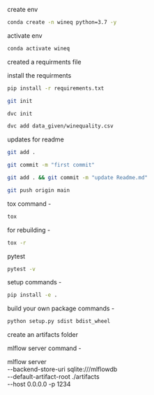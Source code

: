 create env

```bash
conda create -n wineq python=3.7 -y
```

activate env
```bash
conda activate wineq
```
created a requirments file

install the requirments
```bash
pip install -r requirements.txt
```

```bash
git init
```

```bash
dvc init
```

```bash
dvc add data_given/winequality.csv
```

updates for readme
```bash
git add .

git commit -m "first commit"

git add . && git commit -m "update Readme.md"

git push origin main
```
tox command - 
```bash
tox
```

for rebuilding - 
```bash
tox -r
```

pytest
```bash
pytest -v
```

setup commands -
```bash
pip install -e .
```

build your own package commands -
```bash
python setup.py sdist bdist_wheel
```
create an artifacts folder

mlflow server command - 

mlflow server \
    --backend-store-uri sqlite:///mlflowdb \
    --default-artifact-root ./artifacts \
    --host 0.0.0.0 -p 1234


